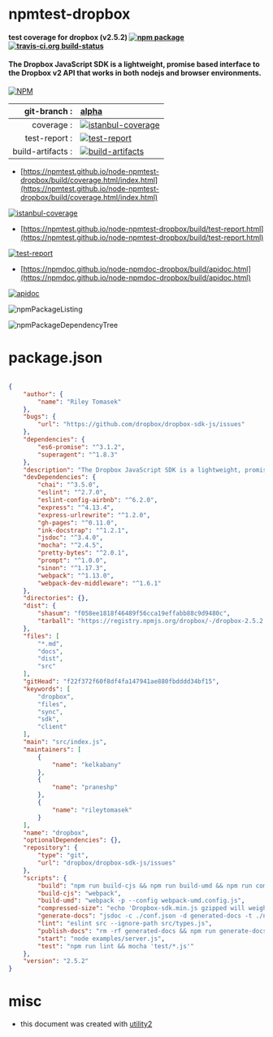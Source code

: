# npmtest-dropbox

#### test coverage for  dropbox (v2.5.2)  [![npm package](https://img.shields.io/npm/v/npmtest-dropbox.svg?style=flat-square)](https://www.npmjs.org/package/npmtest-dropbox) [![travis-ci.org build-status](https://api.travis-ci.org/npmtest/node-npmtest-dropbox.svg)](https://travis-ci.org/npmtest/node-npmtest-dropbox)

#### The Dropbox JavaScript SDK is a lightweight, promise based interface to the Dropbox v2 API that works in both nodejs and browser environments.

[![NPM](https://nodei.co/npm/dropbox.png?downloads=true&downloadRank=true&stars=true)](https://www.npmjs.com/package/dropbox)

| git-branch : | [alpha](https://github.com/npmtest/node-npmtest-dropbox/tree/alpha)|
|--:|:--|
| coverage : | [![istanbul-coverage](https://npmtest.github.io/node-npmtest-dropbox/build/coverage.badge.svg)](https://npmtest.github.io/node-npmtest-dropbox/build/coverage.html/index.html)|
| test-report : | [![test-report](https://npmtest.github.io/node-npmtest-dropbox/build/test-report.badge.svg)](https://npmtest.github.io/node-npmtest-dropbox/build/test-report.html)|
| build-artifacts : | [![build-artifacts](https://npmtest.github.io/node-npmtest-dropbox/glyphicons_144_folder_open.png)](https://github.com/npmtest/node-npmtest-dropbox/tree/gh-pages/build)|

- [https://npmtest.github.io/node-npmtest-dropbox/build/coverage.html/index.html](https://npmtest.github.io/node-npmtest-dropbox/build/coverage.html/index.html)

[![istanbul-coverage](https://npmtest.github.io/node-npmtest-dropbox/build/screenCapture.buildCi.browser.%252Ftmp%252Fbuild%252Fcoverage.lib.html.png)](https://npmtest.github.io/node-npmtest-dropbox/build/coverage.html/index.html)

- [https://npmtest.github.io/node-npmtest-dropbox/build/test-report.html](https://npmtest.github.io/node-npmtest-dropbox/build/test-report.html)

[![test-report](https://npmtest.github.io/node-npmtest-dropbox/build/screenCapture.buildCi.browser.%252Ftmp%252Fbuild%252Ftest-report.html.png)](https://npmtest.github.io/node-npmtest-dropbox/build/test-report.html)

- [https://npmdoc.github.io/node-npmdoc-dropbox/build/apidoc.html](https://npmdoc.github.io/node-npmdoc-dropbox/build/apidoc.html)

[![apidoc](https://npmdoc.github.io/node-npmdoc-dropbox/build/screenCapture.buildCi.browser.%252Ftmp%252Fbuild%252Fapidoc.html.png)](https://npmdoc.github.io/node-npmdoc-dropbox/build/apidoc.html)

![npmPackageListing](https://npmtest.github.io/node-npmtest-dropbox/build/screenCapture.npmPackageListing.svg)

![npmPackageDependencyTree](https://npmtest.github.io/node-npmtest-dropbox/build/screenCapture.npmPackageDependencyTree.svg)



# package.json

```json

{
    "author": {
        "name": "Riley Tomasek"
    },
    "bugs": {
        "url": "https://github.com/dropbox/dropbox-sdk-js/issues"
    },
    "dependencies": {
        "es6-promise": "^3.1.2",
        "superagent": "^1.8.3"
    },
    "description": "The Dropbox JavaScript SDK is a lightweight, promise based interface to the Dropbox v2 API that works in both nodejs and browser environments.",
    "devDependencies": {
        "chai": "^3.5.0",
        "eslint": "^2.7.0",
        "eslint-config-airbnb": "^6.2.0",
        "express": "^4.13.4",
        "express-urlrewrite": "^1.2.0",
        "gh-pages": "^0.11.0",
        "ink-docstrap": "^1.2.1",
        "jsdoc": "^3.4.0",
        "mocha": "^2.4.5",
        "pretty-bytes": "^2.0.1",
        "prompt": "^1.0.0",
        "sinon": "^1.17.3",
        "webpack": "^1.13.0",
        "webpack-dev-middleware": "^1.6.1"
    },
    "directories": {},
    "dist": {
        "shasum": "f058ee1818f46489f56cca19effabb88c9d9480c",
        "tarball": "https://registry.npmjs.org/dropbox/-/dropbox-2.5.2.tgz"
    },
    "files": [
        "*.md",
        "docs",
        "dist",
        "src"
    ],
    "gitHead": "f22f372f60f8df4fa147941ae880fbdddd34bf15",
    "keywords": [
        "dropbox",
        "files",
        "sync",
        "sdk",
        "client"
    ],
    "main": "src/index.js",
    "maintainers": [
        {
            "name": "kelkabany"
        },
        {
            "name": "praneshp"
        },
        {
            "name": "rileytomasek"
        }
    ],
    "name": "dropbox",
    "optionalDependencies": {},
    "repository": {
        "type": "git",
        "url": "dropbox/dropbox-sdk-js/issues"
    },
    "scripts": {
        "build": "npm run build-cjs && npm run build-umd && npm run compressed-size",
        "build-cjs": "webpack",
        "build-umd": "webpack -p --config webpack-umd.config.js",
        "compressed-size": "echo 'Dropbox-sdk.min.js gzipped will weigh' $(cat dist/Dropbox-sdk.min.js | gzip -9 | wc -c | pretty-bytes)",
        "generate-docs": "jsdoc -c ./conf.json -d generated-docs -t ./node_modules/ink-docstrap/template -R docs/README.md -r ./src",
        "lint": "eslint src --ignore-path src/types.js",
        "publish-docs": "rm -rf generated-docs && npm run generate-docs && gh-pages -d generated-docs",
        "start": "node examples/server.js",
        "test": "npm run lint && mocha 'test/*.js'"
    },
    "version": "2.5.2"
}
```



# misc
- this document was created with [utility2](https://github.com/kaizhu256/node-utility2)
